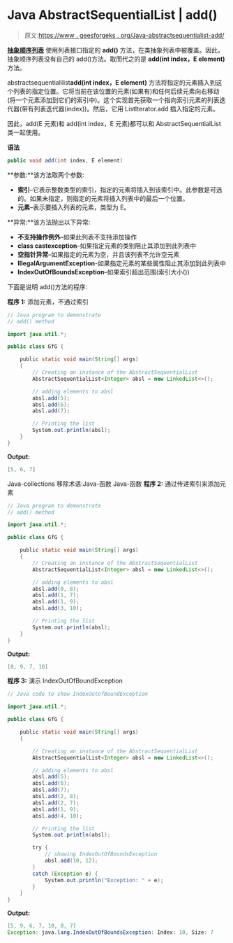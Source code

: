 # Java AbstractSequentialList | add()

> 原文:[https://www . geesforgeks . org/Java-abstractsequentialist-add/](https://www.geeksforgeeks.org/java-abstractsequentiallist-add/)

[**抽象顺序列表**](https://www.geeksforgeeks.org/abstractsequentiallist-in-java-with-examples/) 使用列表接口指定的 **add()** 方法，在类抽象列表中被覆盖。因此，抽象顺序列表没有自己的 add()方法。取而代之的是 **add(int index，E element)** 方法。

abstractsequentialilist**add(int index，E element)** 方法将指定的元素插入到这个列表的指定位置。它将当前在该位置的元素(如果有)和任何后续元素向右移动(将一个元素添加到它们的索引中)。这个实现首先获取一个指向索引元素的列表迭代器(带有列表迭代器(index))。然后，它用 ListIterator.add 插入指定的元素。

因此，add(E 元素)和 add(int index，E 元素)都可以和 AbstractSequentialList 类一起使用。

**语法**

```java
public void add(int index, E element)
```

**参数:**该方法取两个参数:

*   **索引**–它表示整数类型的索引，指定的元素将插入到该索引中。此参数是可选的。如果未指定，则指定的元素将插入列表中的最后一个位置。
*   **元素**–表示要插入列表的元素，类型为 E。

**异常:**该方法抛出以下异常:

*   **不支持操作例外**–如果此列表不支持添加操作
*   **class castexception**–如果指定元素的类别阻止其添加到此列表中
*   **空指针异常**–如果指定的元素为空，并且该列表不允许空元素
*   **IllegalArgumentException**-如果指定元素的某些属性阻止其添加到此列表中
*   **IndexOutOfBoundsException**–如果索引超出范围(索引大小())

下面是说明 add()方法的程序:

**程序 1:** 添加元素，不通过索引

```java
// Java program to demonstrate
// add() method

import java.util.*;

public class GfG {

    public static void main(String[] args)
    {
        // Creating an instance of the AbstractSequentialList
        AbstractSequentialList<Integer> absl = new LinkedList<>();

        // adding elements to absl
        absl.add(5);
        absl.add(6);
        absl.add(7);

        // Printing the list
        System.out.println(absl);
    }
}
```

**Output:**

```java
[5, 6, 7]

```

Java-collections 移除术语:Java-函数 Java-函数
**程序 2:** 通过传递索引来添加元素

```java
// Java program to demonstrate
// add() method

import java.util.*;

public class GfG {

    public static void main(String[] args)
    {
        // Creating an instance of the AbstractSequentialList
        AbstractSequentialList<Integer> absl = new LinkedList<>();

        // adding elements to absl
        absl.add(0, 8);
        absl.add(1, 7);
        absl.add(1, 9);
        absl.add(3, 10);

        // Printing the list
        System.out.println(absl);
    }
}
```

**Output:**

```java
[8, 9, 7, 10]

```

**程序 3:** 演示 IndexOutOfBoundException

```java
// Java code to show IndexOutofBoundException

import java.util.*;

public class GfG {

    public static void main(String[] args)
    {

        // Creating an instance of the AbstractSequentialList
        AbstractSequentialList<Integer> absl = new LinkedList<>();

        // adding elements to absl
        absl.add(5);
        absl.add(6);
        absl.add(7);
        absl.add(2, 8);
        absl.add(2, 7);
        absl.add(1, 9);
        absl.add(4, 10);

        // Printing the list
        System.out.println(absl);

        try {
            // showing IndexOutOfBoundsException
            absl.add(10, 12);
        }
        catch (Exception e) {
            System.out.println("Exception: " + e);
        }
    }
}
```

**Output:**

```java
[5, 9, 6, 7, 10, 8, 7]
Exception: java.lang.IndexOutOfBoundsException: Index: 10, Size: 7

```
